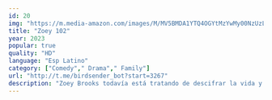 ```yaml
---
id: 20
img: "https://m.media-amazon.com/images/M/MV5BMDA1YTQ4OGYtMzYwMy00NzUzLWJkZDItMmI2Yjk4M2ZjYzNlXkEyXkFqcGc@._V1_SX300.jpg"
title: "Zoey 102"
year: 2023
popular: true
quality: "HD"
language: "Esp Latino"
category: ["Comedy"," Drama"," Family"]
url: "http://t.me/birdsender_bot?start=3267"
description: "Zoey Brooks todavía está tratando de descifrar la vida y el amor, esta vez a los 20 años. Cuando los amigos cercanos Quinn y Logan anuncian que se van a casar, Zoey y Chase se encuentran en la fiesta de bodas."
---
```

